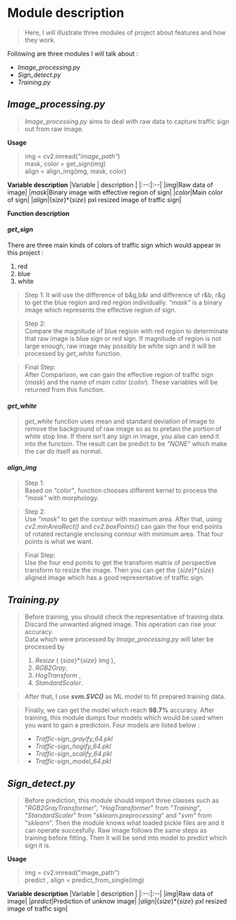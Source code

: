 # **Module description**
>Here, I will illustrate three modules of project about features and how they work.   

Following are three modules I will talk about :
* _Image_processing.py_
* _Sign_detect.py_
* _Training.py_
## **_Image_processing.py_**
>_Image_processing.py_ aims to deal with raw data to capture traffic sign out from raw image.  

**Usage**
> img = cv2.imread(_"image_path"_)  
mask, color = get_sign(img)  
align = align_img(img, mask, color)

**Variable description**
|Variable | description |
|:--:|:--|
|_img_|Raw data of image|
|_mask_|Binary image with effective region of sign|
|_color_|Main color of sign|
|_align_|{_size_}*{_size_} pxl resized image of traffic sign|

**Function description**  
#### **_get_sign_** 
There are three main kinds of colors of traffic sign which would appear in this project :
1. red 
2. blue 
3. white  

>Step 1:
>It will use the difference of b&g,b&r  and difference of r&b, r&g to get the blue region and red region individually. _"mask"_ is a binary image which represents the effective region of sign.  

>Step 2:  
Compare the magnitude of blue regioin with red region to determinate that raw image is blue sign or red sign. If magnitude of region is not large enough, raw image may possibly be white sign and it will be processed by _get_white_ function.  

>Final Step:  
After Comparison, we can gain the effective region  of traffic sign (_mask_) and the name of main color (_color_). These variables will be returned from this function.
#### **_get_white_** 
>_get_white_ function uses mean and standard deviation of image to remove the background of raw image so as to pretain the portion of white stop line. If there isn't any sign in image, you alse can send it into the functoin. The result can be predict to be _"NONE"_ which make the car do itself as normal. 

#### **_align_img_**

>Step 1:  
Based on _"color"_, function chooses different kernel to process the _"mask"_ with morphology.

>Step 2:  
Use _"mask"_ to get the contour with maximum area. 
After that, using _cv2.minAreaRect()_ and _cv2.boxPoints()_ can gain the four end points of rotated rectangle enclosing contour with minimum area. That four points is what we want. 

>Final Step:  
Use the four end points to get the transform matrix of perspective transform to resize the image. Then you can get the {_size_}*{_size_} aligned image which has a good representative of traffic sign. 
## **_Training.py_**
>Before training, you should check the representative of training data. Discard the unwanted aligned image. This operation can rise your accuracy.  
Data which were processed by _Image_processing.py_ will later be processed by  
>1. _Resize_ ( {_size_}*{_size_} img ), 
>2. _RGB2Gray_, 
>3. _HogTransform_ , 
>4. _StandardScaler_.     

>After that, I use **_svm.SVC()_** as ML model to fit prepared training data. 

>Finally, we can get the model which reach **98.7%** accuracy. After training, this module dumps four models which would be used when you want to gain a predictoin. Four models are listed below :
>* _Traffic-sign_grayify_64.pkl_
>* _Traffic-sign_hogify_64.pkl_
>* _Traffic-sign_scalify_64.pkl_
>* _Traffic-sign_model_64.pkl_
## **_Sign_detect.py_**
>Before prediction, this module should import three classes such as "_RGB2GrayTransformer_", "_HogTransformer_" from "_Training_", "_StandardScaler_"  from "_sklearn.preprocessing_" and "_svm_" from "_sklearn_". Then the module knows what loaded pickle files are and it can operate succesfully.
Raw image follows the same steps as training before fitting. Then it will be send into model to predict which sign it is.

**Usage**
>img = cv2.imread("image_path")  
>predict , align = predict_from_single(img)  

**Variable description**
|Variable | description |
|:--:|:--|
|_img_|Raw data of image|
|_predict_|Prediction of unknow image|
|_align_|{_size_}*{_size_} pxl resized image of traffic sign|
